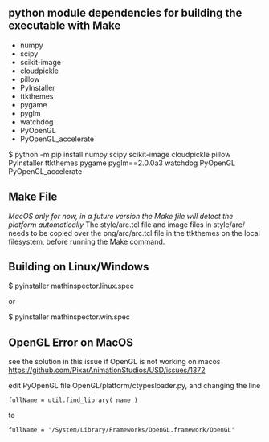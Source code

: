 ## python module dependencies for building the executable with Make
- numpy
- scipy
- scikit-image
- cloudpickle
- pillow
- PyInstaller
- ttkthemes
- pygame
- pyglm
- watchdog
- PyOpenGL
- PyOpenGL_accelerate

$ python -m pip install numpy  scipy  scikit-image  cloudpickle  pillow  PyInstaller  ttkthemes  pygame  pyglm==2.0.0a3  watchdog  PyOpenGL  PyOpenGL_accelerate 

## Make File 
*MacOS only for now, in a future version the Make file will detect the platform automatically*
The style/arc.tcl file and image files in style/arc/ needs to be copied over the png/arc/arc.tcl file in the ttkthemes
on the local filesystem, before running the Make command.

## Building on Linux/Windows
$ pyinstaller mathinspector.linux.spec

or

$ pyinstaller mathinspector.win.spec

## OpenGL Error on MacOS
see the solution in this issue if OpenGL is not working on macos https://github.com/PixarAnimationStudios/USD/issues/1372

edit PyOpenGL file OpenGL/platform/ctypesloader.py, and changing the line

```fullName = util.find_library( name )```

to

```fullName = '/System/Library/Frameworks/OpenGL.framework/OpenGL'```

